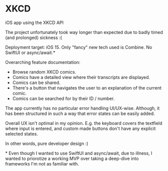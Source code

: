 # XKCD
iOS app using the XKCD API

The project unfortunately took way longer than expected due to badly timed (and prolonged) sickness :(


Deployment target: iOS 15.
Only "fancy" new tech used is Combine. No SwiftUI or async/await.*

Overarching feature documentation:
- Browse random XKCD comics.
- Comics have a detailed view where their transcripts are displayed.
- Comics can be shared.
- There's a button that navigates the user to an explanation of the current comic.
- Comics can be searched for by their ID / number.


The app currently has no particular error handling UI/UX-wise. Although, it has been structured in such a way that error states can be easily added.


Overall UX isn't optimal in my opinion. E.g. the keyboard covers the textfield where input is entered, and custom made buttons don't 
have any explicit selected states.

In other words, pure developer design :)



\* Even though I wanted to use SwiftUI and async/await, due to illness, I wanted to priorotize a working MVP over taking a deep-dive into 
frameworks I'm not as familiar with.
